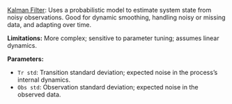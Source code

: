 [Kalman Filter](https://en.wikipedia.org/wiki/Kalman_filter): Uses a probabilistic model to estimate system state from noisy observations. Good for dynamic smoothing, handling noisy or missing data, and adapting over time.

**Limitations:** More complex; sensitive to parameter tuning; assumes linear dynamics.

**Parameters:**
- `Tr std`: Transition standard deviation; expected noise in the process’s internal dynamics.  
- `Obs std`: Observation standard deviation; expected noise in the observed data.
